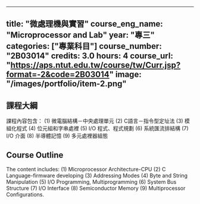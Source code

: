 
---
title: "微處理機與實習"
course_eng_name: "Microprocessor and Lab"
year: "專三"
categories: ["專業科目"]
course_number: "2B03014"
credits: 3.0
hours: 4
course_url: "https://aps.ntut.edu.tw/course/tw/Curr.jsp?format=-2&code=2B03014"
image: "/images/portfolio/item-2.png"
---

## 課程大綱

課程內容包含：
(1)	微電腦結構－中央處理單元
(2)	C語言－指令型定址法
(3)	模組化程式
(4)	位元組和字串處裡
(5)	 I/O 程式、程式規劃
(6)	系統匯流排結構
(7)	 I/O 介面
(8)	半導體記憶
(9)	多元處裡器組態

## Course Outline

The content includes: 
(1)	Microprocessor Architecture-CPU
(2)	C Language-firmware developing
(3)	Addressing Modes
(4)	Byte and String Manipulation
(5)	I/O Programming, Multiprogramming
(6)	System Bus Structure
(7)	I/O Interface
(8)	Semiconductor Memory
(9)	Multiprocessor Configurations.
